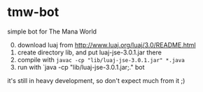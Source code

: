 # tmw-bot
simple bot for The Mana World

0. download luaj from http://www.luaj.org/luaj/3.0/README.html
1. create directory lib, and put luaj-jse-3.0.1.jar there
2. compile with `javac -cp "lib/luaj-jse-3.0.1.jar" *.java`
3. run with `java -cp "lib/luaj-jse-3.0.1.jar;." bot

it's still in heavy development, so don't expect much from it ;)
